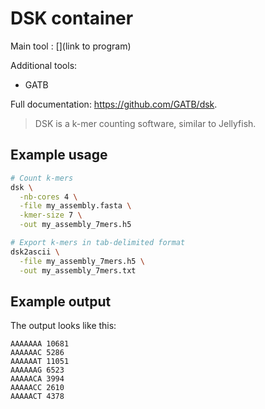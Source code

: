 # DSK container

Main tool : [<program>](link to program)

Additional tools:
- GATB

Full documentation: https://github.com/GATB/dsk.

> DSK is a k-mer counting software, similar to Jellyfish.

## Example usage

```bash
# Count k-mers
dsk \
  -nb-cores 4 \
  -file my_assembly.fasta \
  -kmer-size 7 \
  -out my_assembly_7mers.h5

# Export k-mers in tab-delimited format
dsk2ascii \
  -file my_assembly_7mers.h5 \
  -out my_assembly_7mers.txt
```

## Example output

The output looks like this:
```
AAAAAAA 10681
AAAAAAC 5286
AAAAAAT 11051
AAAAAAG 6523
AAAAACA 3994
AAAAACC 2610
AAAAACT 4378
```
